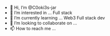 - 👋 Hi, I’m @C0oki3s-jar
- 👀 I’m interested in ... Full stack
- 🌱 I’m currently learning ... Web3 Full stack dev   
- 💞️ I’m looking to collaborate on ...
- 📫 How to reach me ...

<!---
C0oki3s-jar/C0oki3s-jar is a ✨ special ✨ repository because its `README.md` (this file) appears on your GitHub profile.
You can click the Preview link to take a look at your changes.
--->
